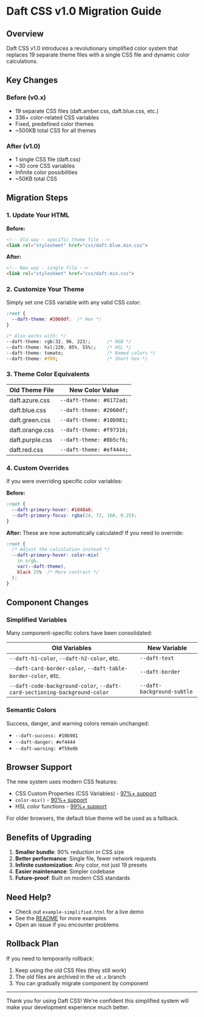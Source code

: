 # Daft CSS v1.0 Migration Guide

## Overview

Daft CSS v1.0 introduces a revolutionary simplified color system that replaces 19 separate theme files with a single CSS file and dynamic color calculations.

## Key Changes

### Before (v0.x)
- 19 separate CSS files (daft.amber.css, daft.blue.css, etc.)
- 336+ color-related CSS variables
- Fixed, predefined color themes
- ~500KB total CSS for all themes

### After (v1.0)
- 1 single CSS file (daft.css)
- ~30 core CSS variables
- Infinite color possibilities
- ~50KB total CSS

## Migration Steps

### 1. Update Your HTML

**Before:**
```html
<!-- Old way - specific theme file -->
<link rel="stylesheet" href="css/daft.blue.min.css">
```

**After:**
```html
<!-- New way - single file -->
<link rel="stylesheet" href="css/daft.min.css">
```

### 2. Customize Your Theme

Simply set one CSS variable with any valid CSS color:

```css
:root {
  --daft-theme: #2060df;  /* Hex */
}

/* Also works with: */
--daft-theme: rgb(32, 96, 223);      /* RGB */
--daft-theme: hsl(220, 85%, 55%);    /* HSL */
--daft-theme: tomato;                /* Named colors */
--daft-theme: #f09;                  /* Short hex */
```

### 3. Theme Color Equivalents

| Old Theme File | New Color Value |
|----------------|-----------------|
| daft.azure.css | `--daft-theme: #0172ad;` |
| daft.blue.css | `--daft-theme: #2060df;` |
| daft.green.css | `--daft-theme: #10b981;` |
| daft.orange.css | `--daft-theme: #f97316;` |
| daft.purple.css | `--daft-theme: #8b5cf6;` |
| daft.red.css | `--daft-theme: #ef4444;` |

### 4. Custom Overrides

If you were overriding specific color variables:

**Before:**
```css
:root {
  --daft-primary-hover: #1848a0;
  --daft-primary-focus: rgba(24, 72, 160, 0.25);
}
```

**After:**
These are now automatically calculated! If you need to override:
```css
:root {
  /* Adjust the calculation instead */
  --daft-primary-hover: color-mix(
    in srgb,
    var(--daft-theme),
    black 25%  /* More contrast */
  );
}
```

## Component Changes

### Simplified Variables

Many component-specific colors have been consolidated:

| Old Variables | New Variable |
|---------------|--------------|
| `--daft-h1-color`, `--daft-h2-color`, etc. | `--daft-text` |
| `--daft-card-border-color`, `--daft-table-border-color`, etc. | `--daft-border` |
| `--daft-code-background-color`, `--daft-card-sectioning-background-color` | `--daft-background-subtle` |

### Semantic Colors

Success, danger, and warning colors remain unchanged:
- `--daft-success: #10b981`
- `--daft-danger: #ef4444`
- `--daft-warning: #f59e0b`

## Browser Support

The new system uses modern CSS features:
- CSS Custom Properties (CSS Variables) - [97%+ support](https://caniuse.com/css-variables)
- `color-mix()` - [90%+ support](https://caniuse.com/mdn-css_types_color_color-mix)
- HSL color functions - [99%+ support](https://caniuse.com/css3-colors)

For older browsers, the default blue theme will be used as a fallback.

## Benefits of Upgrading

1. **Smaller bundle**: 90% reduction in CSS size
2. **Better performance**: Single file, fewer network requests
3. **Infinite customization**: Any color, not just 19 presets
4. **Easier maintenance**: Simpler codebase
5. **Future-proof**: Built on modern CSS standards

## Need Help?

- Check out `example-simplified.html` for a live demo
- See the [README](README.md) for more examples
- Open an issue if you encounter problems

## Rollback Plan

If you need to temporarily rollback:
1. Keep using the old CSS files (they still work)
2. The old files are archived in the `v0.x` branch
3. You can gradually migrate component by component

---

Thank you for using Daft CSS! We're confident this simplified system will make your development experience much better.